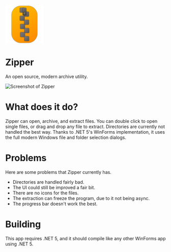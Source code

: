 <img src="https://github.com/GittyMac/Zipper/blob/master/ZipperWin32/Square310x310Logo.scale-100.png?raw=true" alt="Zipper Logo" width="120"/>

# Zipper
An open source, modern archive utility.

![Screenshot of Zipper](https://user-images.githubusercontent.com/28932047/113515702-10606680-9544-11eb-95f7-626ea41ed631.png)

# What does it do?
Zipper can open, archive, and extract files. You can double click to open single files, or drag and drop any file to extract. Directories are currently not handled the best way. Thanks to .NET 5's WinForms implementation, it uses the full modern Windows file and folder selection dialogs.

# Problems
Here are some problems that Zipper currently has.
* Directories are handled fairly bad.
* The UI could still be improved a fair bit.
* There are no icons for the files.
* The extraction can freeze the program, due to it not being async.
* The progress bar doesn't work the best. 

# Building
This app requires .NET 5, and it should compile like any other WinForms app using .NET 5.
